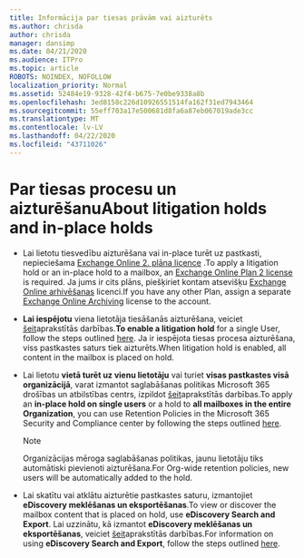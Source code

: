 ```yaml
---
title: Informācija par tiesas prāvām vai aizturēts
ms.author: chrisda
author: chrisda
manager: dansimp
ms.date: 04/21/2020
ms.audience: ITPro
ms.topic: article
ROBOTS: NOINDEX, NOFOLLOW
localization_priority: Normal
ms.assetid: 52484e19-9328-42f4-b675-7e0be9338a8b
ms.openlocfilehash: 3ed8158c226d10926551514fa162f31ed7943464
ms.sourcegitcommit: 55eff703a17e500681d8fa6a87eb067019ade3cc
ms.translationtype: MT
ms.contentlocale: lv-LV
ms.lasthandoff: 04/22/2020
ms.locfileid: "43711026"
---
```

# <a name="about-litigation-holds-and-in-place-holds"></a><span data-ttu-id="a68c4-102">Par tiesas procesu un aizturēšanu</span><span class="sxs-lookup"><span data-stu-id="a68c4-102">About litigation holds and in-place holds</span></span>

- <span data-ttu-id="a68c4-103">Lai lietotu tiesvedību aizturēšana vai in-place turēt uz pastkasti, nepieciešama [Exchange Online 2. plāna licence](https://docs.microsoft.com/office365/servicedescriptions/office-365-platform-service-description/office-365-plan-options) .</span><span class="sxs-lookup"><span data-stu-id="a68c4-103">To apply a litigation hold or an in-place hold to a mailbox, an [Exchange Online Plan 2 license](https://docs.microsoft.com/office365/servicedescriptions/office-365-platform-service-description/office-365-plan-options) is required.</span></span> <span data-ttu-id="a68c4-104">Ja jums ir cits plāns, piešķiriet kontam atsevišķu [Exchange Online arhivēšanas](https://docs.microsoft.com/office365/servicedescriptions/exchange-online-archiving-service-description/exchange-online-archiving-service-description) licenci.</span><span class="sxs-lookup"><span data-stu-id="a68c4-104">If you have any other Plan, assign a separate [Exchange Online Archiving](https://docs.microsoft.com/office365/servicedescriptions/exchange-online-archiving-service-description/exchange-online-archiving-service-description) license to the account.</span></span> 
    
- <span data-ttu-id="a68c4-105">**Lai iespējotu** viena lietotāja tiesāšanās aizturēšana, veiciet [šeit](https://docs.microsoft.com/office365/SecurityCompliance/place-a-mailbox-on-litigation-hold)aprakstītās darbības.</span><span class="sxs-lookup"><span data-stu-id="a68c4-105">**To enable a litigation hold** for a single User, follow the steps outlined [here](https://docs.microsoft.com/office365/SecurityCompliance/place-a-mailbox-on-litigation-hold).</span></span> <span data-ttu-id="a68c4-106">Ja ir iespējota tiesas procesa aizturēšana, viss pastkastes saturs tiek aizturēts.</span><span class="sxs-lookup"><span data-stu-id="a68c4-106">When litigation hold is enabled, all content in the mailbox is placed on hold.</span></span>
    
- <span data-ttu-id="a68c4-107">Lai lietotu **vietā turēt uz vienu lietotāju** vai turiet **visas pastkastes visā organizācijā**, varat izmantot saglabāšanas politikas Microsoft 365 drošības un atbilstības centrs, izpildot [šeit](https://docs.microsoft.com/Office365/securitycompliance/retention-policies )aprakstītās darbības.</span><span class="sxs-lookup"><span data-stu-id="a68c4-107">To apply an **in-place hold on single users** or a hold to **all mailboxes in the entire Organization**, you can use Retention Policies in the Microsoft 365 Security and Compliance center by following the steps outlined [here](https://docs.microsoft.com/Office365/securitycompliance/retention-policies ).</span></span>
    
    > [!NOTE]
    > <span data-ttu-id="a68c4-108">Organizācijas mēroga saglabāšanas politikas, jaunu lietotāju tiks automātiski pievienoti aizturēšana.</span><span class="sxs-lookup"><span data-stu-id="a68c4-108">For Org-wide retention policies, new users will be automatically added to the hold.</span></span> 
  
- <span data-ttu-id="a68c4-109">Lai skatītu vai atklātu aizturētie pastkastes saturu, izmantojiet **eDiscovery meklēšanas un eksportēšanas**.</span><span class="sxs-lookup"><span data-stu-id="a68c4-109">To view or discover the mailbox content that is placed on hold, use **eDiscovery Search and Export**.</span></span> <span data-ttu-id="a68c4-110">Lai uzzinātu, kā izmantot **eDiscovery meklēšanas un eksportēšanas**, veiciet [šeit](https://docs.microsoft.com/office365/securitycompliance/export-search-results)aprakstītās darbības.</span><span class="sxs-lookup"><span data-stu-id="a68c4-110">For information on using **eDiscovery Search and Export**, follow the steps outlined [here](https://docs.microsoft.com/office365/securitycompliance/export-search-results).</span></span>
    

